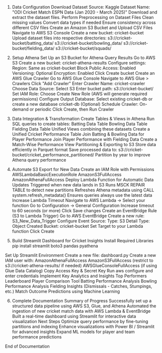 1. Data Configuration
Download Dataset
Source: Kaggle
Dataset Name: "ODI Cricket Match ESPN Data (Jan 2020 - March 2025)"
Download and extract the dataset files.
Perform Preprocessing on Dataset Files
Clean missing values
Convert data types if needed
Ensure consistency across different CSV files
Create an Amazon S3 Bucket and Upload CSV Files
Navigate to AWS S3 Console
Create a new bucket: cricket-bucket
Upload dataset files into respective directories:
s3://cricket-bucket/batting_data/
s3://cricket-bucket/bowling_data/
s3://cricket-bucket/fielding_data/
s3://cricket-bucket/squads/

2. Setup Athena
Set Up an S3 Bucket for Athena Query Results
Go to AWS S3
Create a new bucket: cricket-athena-results
Configure settings:
Region: Same as cricket-bucket
Block Public Access: Enabled
Versioning: Optional
Encryption: Enabled
Click Create bucket
Create an AWS Glue Crawler
Go to AWS Glue Console
Navigate to AWS Glue > Crawlers
Click "Add Crawler"
Enter Crawler Name: cricket-crawler
Choose Data Source:
Select S3
Enter bucket path: s3://cricket-bucket/
Set IAM Role:
Choose Create New Role (AWS will generate required permissions)
Configure Output Database:
Select existing cricket-db or create a new database cricket-db
(Optional) Schedule Crawler: On-demand or periodic
Click Create, then Run Crawler

3. Data Integration & Transformation
Create Tables & Views in Athena
Run SQL queries to create tables:
Batting Data Table
Bowling Data Table
Fielding Data Table
Unified Views combining these datasets
Create a Unified Cricket Performance Table
Join Batting & Bowling Data for Player Performance
Join Player Performance with Fielding Data
Create a Match-Wise Performance View
Partitioning & Exporting to S3
Store data efficiently in Parquet format
Save processed data to: s3://cricket-bucket/cricket_performance_partitioned/
Partition by year to improve Athena query performance

4. Automate S3 Export for New Data
Create an IAM Role with Permissions
AWSLambdaBasicExecutionRole
AmazonS3FullAccess
AmazonAthenaFullAccess
Deploy Lambda Function for Automatic Data Updates
Triggered when new data lands in S3
Runs MSCK REPAIR TABLE to detect new partitions
Refreshes Athena metadata using CALL system.refresh_metadata()
Ensures queries always use the latest data
Increase Lambda Timeout
Navigate to AWS Lambda → Select your function
Go to Configuration → General Configuration
Increase timeout to 60 seconds (or more)
Click Save changes
Create an EventBridge Rule (S3 to Lambda Trigger)
Go to AWS EventBridge
Create a new rule: S3_New_Data_Trigger
Configure Event Source:
Type: S3
Detail Type: Object Created
Bucket: cricket-bucket
Set Target to your Lambda function
Click Create

5. Build Streamlit Dashboard for Cricket Insights
Install Required Libraries
pip install streamlit boto3 pandas pyathena

Set Up Streamlit Environment
Create a new file: dashboard.py
Create a new IAM user with:
AmazonAthenaFullAccess
AmazonS3FullAccess (restrict to s3://cricket-athena-results/ if needed)
AWSGlueConsoleFullAccess (if using Glue Data Catalog)
Copy Access Key & Secret Key
Run aws configure and enter credentials
Implement Key Analytics and Insights
Top Performers Leaderboard
Player Comparison Tool
Batting Performance Analysis
Bowling Performance Analysis
Fielding Insights (Dismissals - Catches, Stumpings, etc.)
Match Outcome Predictions using Machine Learning

6. Complete Documentation
Summary of Progress
Successfully set up a structured data pipeline using AWS S3, Glue, and Athena
Automated the ingestion of new cricket match data with AWS Lambda & EventBridge
Built a real-time dashboard using Streamlit for interactive data visualization
Next Steps
Optimize query performance by fine-tuning partitions and indexing
Enhance visualizations with Power BI / Streamlit for advanced insights
Expand ML models for player and team performance predictions

End of Documentation

